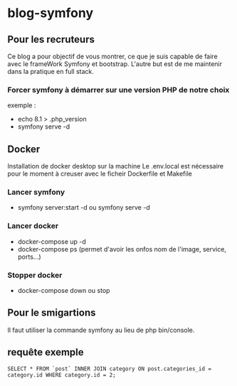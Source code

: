 # blog-symfony
## Pour les recruteurs
Ce blog a pour objectif de vous montrer, ce que je suis capable de faire avec le frameWork Symfony et bootstrap.
L'autre but est de me maintenir dans la pratique en full stack.

### Forcer symfony à démarrer sur une version PHP de notre choix
exemple : 
- echo 8.1 > .php_version
- symfony serve -d
## Docker
Installation de docker desktop sur la machine
Le .env.local est nécessaire pour le moment à creuser avec le ficheir Dockerfile et Makefile
### Lancer symfony
- symfony server:start -d ou symfony serve -d
### Lancer docker
- docker-compose up -d
- docker-compose ps (permet d'avoir les onfos nom de l'image, service, ports...)
### Stopper docker
- docker-compose down ou stop

## Pour le smigartions
Il faut utiliser la commande symfony au lieu de php bin/console.

## requête exemple 
```
SELECT * FROM `post` INNER JOIN category ON post.categories_id = category.id WHERE category.id = 2;
```